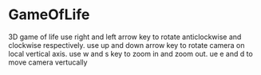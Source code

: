 # GameOfLife
3D game of life
use right and left arrow key to rotate anticlockwise and clockwise respectively.
use up and down arrow key to rotate camera on local vertical axis.
use w and s key to zoom in and zoom out.
ue e and d to move camera vertucally
